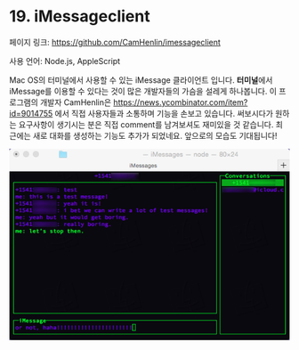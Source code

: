 # 19. iMessageclient

페이지 링크: https://github.com/CamHenlin/imessageclient

사용 언어: Node.js, AppleScript

Mac OS의 터미널에서 사용할 수 있는 iMessage 클라이언트 입니다. **터미널**에서 iMessage를 이용할 수 있다는 것이 많은 개발자들의 가슴을 설레게 하나봅니다.
이 프로그램의 개발자 CamHenlin은 https://news.ycombinator.com/item?id=9014755 에서 직접 사용자들과 소통하며 기능을 손보고 있습니다.
써보시다가 원하는 요구사항이 생기시는 분은 직접 comment를 남겨보셔도 재미있을 것 같습니다.
최근에는 새로 대화를 생성하는 기능도 추가가 되었네요. 앞으로의 모습도 기대됩니다!

![이미지](img/003$19.png)
